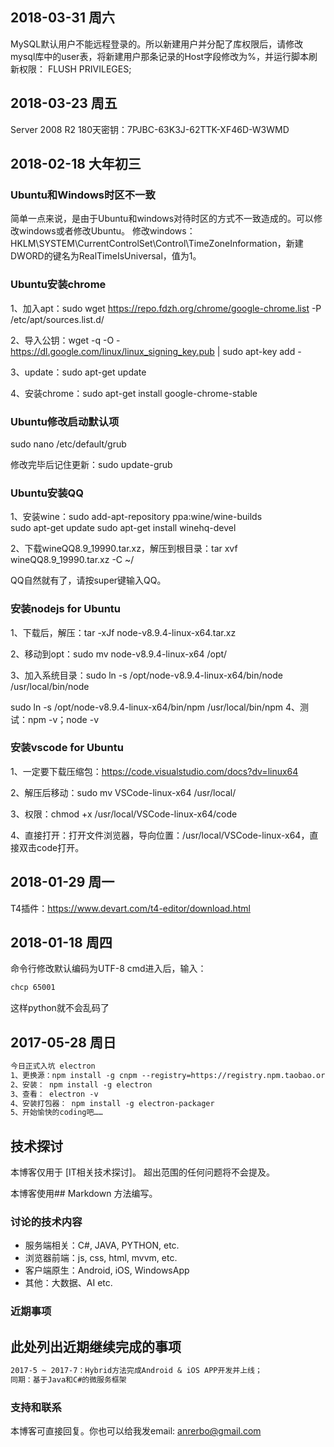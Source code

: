 ## 2018-03-31 周六
MySQL默认用户不能远程登录的。所以新建用户并分配了库权限后，请修改mysql库中的user表，将新建用户那条记录的Host字段修改为%，并运行脚本刷新权限：
FLUSH PRIVILEGES;

## 2018-03-23 周五
Server 2008 R2 180天密钥：7PJBC-63K3J-62TTK-XF46D-W3WMD

## 2018-02-18 大年初三
### Ubuntu和Windows时区不一致
简单一点来说，是由于Ubuntu和windows对待时区的方式不一致造成的。可以修改windows或者修改Ubuntu。
修改windows：HKLM\SYSTEM\CurrentControlSet\Control\TimeZoneInformation，新建DWORD的键名为RealTimeIsUniversal，值为1。

### Ubuntu安装chrome
1、加入apt：sudo wget https://repo.fdzh.org/chrome/google-chrome.list -P /etc/apt/sources.list.d/

2、导入公钥：wget -q -O - https://dl.google.com/linux/linux_signing_key.pub  | sudo apt-key add -

3、update：sudo apt-get update

4、安装chrome：sudo apt-get install google-chrome-stable

### Ubuntu修改启动默认项
sudo  nano /etc/default/grub

修改完毕后记住更新：sudo update-grub

### Ubuntu安装QQ
1、安装wine：sudo add-apt-repository ppa:wine/wine-builds  
sudo apt-get update
sudo apt-get install winehq-devel

2、下载wineQQ8.9_19990.tar.xz，解压到根目录：tar xvf wineQQ8.9_19990.tar.xz -C ~/

QQ自然就有了，请按super键输入QQ。

### 安装nodejs for Ubuntu
1、下载后，解压：tar -xJf node-v8.9.4-linux-x64.tar.xz 

2、移动到opt：sudo mv node-v8.9.4-linux-x64 /opt/

3、加入系统目录：sudo ln -s /opt/node-v8.9.4-linux-x64/bin/node /usr/local/bin/node 

sudo ln -s /opt/node-v8.9.4-linux-x64/bin/npm /usr/local/bin/npm
4、测试：npm -v；node -v

### 安装vscode for Ubuntu
1、一定要下载压缩包：https://code.visualstudio.com/docs?dv=linux64

2、解压后移动：sudo mv VSCode-linux-x64 /usr/local/

3、权限：chmod +x /usr/local/VSCode-linux-x64/code

4、直接打开：打开文件浏览器，导向位置：/usr/local/VSCode-linux-x64，直接双击code打开。



## 2018-01-29 周一
T4插件：https://www.devart.com/t4-editor/download.html

## 2018-01-18 周四
命令行修改默认编码为UTF-8
cmd进入后，输入：
```markdown
chcp 65001
```
这样python就不会乱码了

## 2017-05-28 周日
```markdown
今日正式入坑 electron
1、更换源：npm install -g cnpm --registry=https://registry.npm.taobao.org
2、安装： npm install -g electron
3、查看： electron -v
4、安装打包器： npm install -g electron-packager
5、开始愉快的coding吧……
```



## 技术探讨

本博客仅用于 [IT相关技术探讨]。 超出范围的任何问题将不会提及。

本博客使用## Markdown 方法编写。

### 讨论的技术内容

* 服务端相关：C#, JAVA, PYTHON, etc.
* 浏览器前端：js, css, html, mvvm, etc.
* 客户端原生：Android, iOS, WindowsApp
* 其他：大数据、AI etc.

### 近期事项

## 此处列出近期继续完成的事项

```markdown
2017-5 ~ 2017-7：Hybrid方法完成Android & iOS APP开发并上线；
同期：基于Java和C#的微服务框架
```

### 支持和联系

本博客可直接回复。你也可以给我发email: anrerbo@gmail.com
